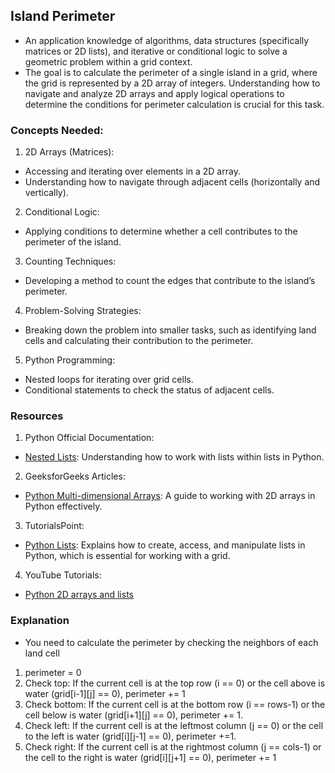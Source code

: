 ## Island Perimeter
- An application knowledge of algorithms, data structures (specifically matrices or 2D lists), and iterative or conditional logic to solve a geometric problem within a grid context.
- The goal is to calculate the perimeter of a single island in a grid, where the grid is represented by a 2D array of integers. Understanding how to navigate and analyze 2D arrays and apply logical operations to determine the conditions for perimeter calculation is crucial for this task.

### Concepts Needed:
1. 2D Arrays (Matrices):

- Accessing and iterating over elements in a 2D array.
- Understanding how to navigate through adjacent cells (horizontally and vertically).
2. Conditional Logic:

- Applying conditions to determine whether a cell contributes to the perimeter of the island.
3. Counting Techniques:

- Developing a method to count the edges that contribute to the island’s perimeter.
4. Problem-Solving Strategies:

- Breaking down the problem into smaller tasks, such as identifying land cells and calculating their contribution to the perimeter.
5. Python Programming:

- Nested loops for iterating over grid cells.
- Conditional statements to check the status of adjacent cells.

### Resources
1. Python Official Documentation:

- [Nested Lists](https://docs.python.org/3/tutorial/datastructures.html#nested-list-comprehensions): Understanding how to work with lists within lists in Python.
2. GeeksforGeeks Articles:

- [Python Multi-dimensional Arrays](https://www.geeksforgeeks.org/python-using-2d-arrays-lists-the-right-way/): A guide to working with 2D arrays in Python effectively.
3. TutorialsPoint:

- [Python Lists](https://www.tutorialspoint.com/python/python_lists.htm): Explains how to create, access, and manipulate lists in Python, which is essential for working with a grid.
4. YouTube Tutorials:

- [Python 2D arrays and lists](https://www.youtube.com/watch?feature=shared&v=aNzepGawwCI)

### Explanation
- You need to calculate the perimeter by checking the neighbors of each land cell
1. perimeter = 0
2. Check top: If the current cell is at the top row (i == 0) or the cell above is water (grid[i-1][j] == 0), perimeter += 1
3. Check bottom: If the current cell is at the bottom row (i == rows-1) or the cell below is water (grid[i+1][j] == 0), perimeter += 1.
4. Check left: If the current cell is at the leftmost column (j == 0) or the cell to the left is water (grid[i][j-1] == 0), perimeter +=1.
5. Check right: If the current cell is at the rightmost column (j == cols-1) or the cell to the right is water (grid[i][j+1] == 0), perimeter += 1
